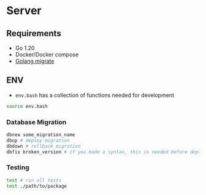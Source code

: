 # Server

## Requirements

- Go 1.20
- Docker/Docker compose
- [Golang migrate](https://github.com/golang-migrate/migrate)

## ENV

- `env.bash` has a collection of functions needed for development

```sh
source env.bash
```

### Database Migration

```sh
dbnew some_migration_name
dbup # deploy migration
dbdown # rollback migration
dbfix broken_version # if you made a syntax, this is needed before deploying again
```

### Testing

```sh
test # run all tests
test ./path/to/package
```

